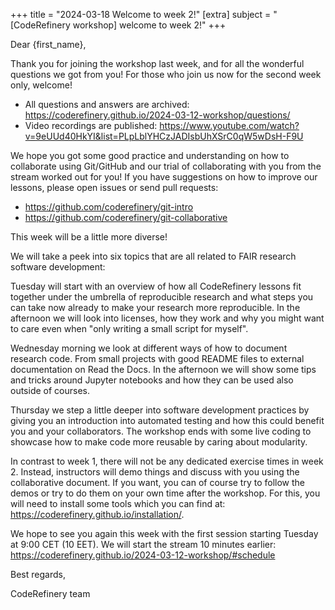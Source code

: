 +++
title = "2024-03-18 Welcome to week 2!"
[extra]
subject = "[CodeRefinery workshop] welcome to week 2!"
+++

Dear {first_name},

Thank you for joining the workshop last week, and for all the wonderful questions we got from you!
For those who join us now for the second week only, welcome!
- All questions and answers are archived: https://coderefinery.github.io/2024-03-12-workshop/questions/
- Video recordings are published: https://www.youtube.com/watch?v=9eUUd40HkYI&list=PLpLblYHCzJADIsbUhXSrC0qW5wDsH-F9U

We hope you got some good practice and understanding on how to collaborate using Git/GitHub and our trial of collaborating with you from the stream worked out for you! If you have suggestions on how to improve our lessons, please open issues or send pull requests:
- https://github.com/coderefinery/git-intro
- https://github.com/coderefinery/git-collaborative


This week will be a little more diverse!

We will take a peek into six topics that are all related to FAIR research software development:

Tuesday will start with an overview of how all CodeRefinery lessons fit together under the umbrella of reproducible research and what steps you can take now already to make your research more reproducible. In the afternoon we will look into licenses, how they work and why you might want to care even when "only writing a small script for myself".

Wednesday morning we look at different ways of how to document research code. From small projects with good README files to external documentation on Read the Docs. In the afternoon we will show some tips and tricks around Jupyter notebooks and how they can be used also outside of courses.

Thursday we step a little deeper into software development practices by giving you an introduction into automated testing and how this could benefit you and your collaborators. The workshop ends with some live coding to showcase how to make code more reusable by caring about modularity.

In contrast to week 1, there will not be any dedicated exercise times in week 2. Instead, instructors will demo things and discuss with you using the collaborative document. If you want, you can of course try to follow the demos or try to do them on your own time after the workshop. For this, you will need to install some tools which you can find at: https://coderefinery.github.io/installation/.

We hope to see you again this week with the first session starting Tuesday at 9:00 CET (10 EET). We will start the stream 10 minutes earlier: https://coderefinery.github.io/2024-03-12-workshop/#schedule


Best regards,

CodeRefinery team
